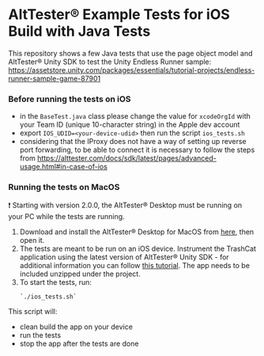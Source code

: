 # AltTester® Example Tests for iOS Build with Java Tests

This repository shows a few Java tests that use the page object model and AltTester® Unity SDK to test the Unity Endless Runner sample:
https://assetstore.unity.com/packages/essentials/tutorial-projects/endless-runner-sample-game-87901

### Before running the tests on iOS
- in the `BaseTest.java` class please change the value for `xcodeOrgId` with your Team ID (unique 10-character string) in the Apple dev account
- export `IOS_UDID=<your-device-udid>` then run the script `ios_tests.sh`
- considering that the IProxy does not have a way of setting up reverse port forwarding, to be able to connect it is necessary to follow the steps from https://alttester.com/docs/sdk/latest/pages/advanced-usage.html#in-case-of-ios

### Running the tests on MacOS
❗ Starting with version 2.0.0, the AltTester® Desktop must be running on your PC while the tests are running.

1. Download and install the AltTester® Desktop for MacOS from [here](https://alttester.com/downloads/), then open it.
2. The tests are meant to be run on an iOS device. Instrument the TrashCat application using the latest version of AltTester® Unity SDK - for additional information you can follow [this tutorial](https://alttester.com/walkthrough-tutorial-upgrading-trashcat-to-2-0-x/#Instrument%20TrashCat%20with%20AltTester%20Unity%20SDK%20v.2.0.x). The app needs to be included unzipped under the project.
3. To start the tests, run:
    ```
    `./ios_tests.sh`
    ```
This script will:

- clean build the app on your device
- run the tests
- stop the app after the tests are done
